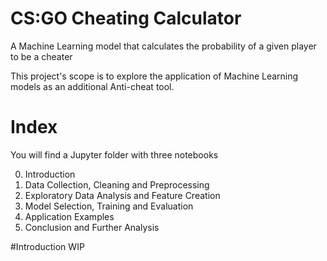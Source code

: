 # CS:GO Cheating Calculator
A Machine Learning model that calculates the probability of a given player to be a cheater

This project's scope is to explore the application of Machine Learning models as an additional Anti-cheat tool. 
# Index
You will find a Jupyter folder with three notebooks

0. Introduction
1. Data Collection, Cleaning and Preprocessing
2. Exploratory Data Analysis and Feature Creation
3. Model Selection, Training and Evaluation
4. Application Examples
5. Conclusion and Further Analysis
  
#Introduction 
WIP
